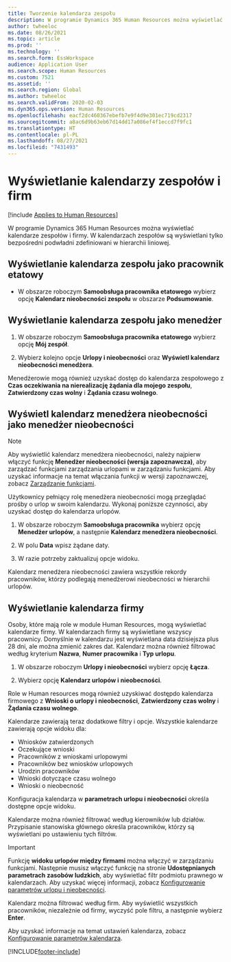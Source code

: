 ```yaml
---
title: Tworzenie kalendarza zespołu
description: W programie Dynamics 365 Human Resources można wyświetlać i tworzyć kalendarze zespołu.
author: twheeloc
ms.date: 08/26/2021
ms.topic: article
ms.prod: ''
ms.technology: ''
ms.search.form: EssWorkspace
audience: Application User
ms.search.scope: Human Resources
ms.custom: 7521
ms.assetid: ''
ms.search.region: Global
ms.author: twheeloc
ms.search.validFrom: 2020-02-03
ms.dyn365.ops.version: Human Resources
ms.openlocfilehash: eacf2dc460367ebefb7e9f4d9e301ec719cd2317
ms.sourcegitcommit: a8ac6d9b63eb67d14dd17a086ef4f1eccd7f9fc1
ms.translationtype: HT
ms.contentlocale: pl-PL
ms.lasthandoff: 08/27/2021
ms.locfileid: "7431493"
---
```

# <a name="view-team-and-company-calendars"></a>Wyświetlanie kalendarzy zespołów i firm

[!include [Applies to Human Resources](../includes/applies-to-hr.md)]

W programie Dynamics 365 Human Resources można wyświetlać kalendarze zespołów i firmy. W kalendarzach zespołów są wyświetlani tylko bezpośredni podwładni zdefiniowani w hierarchii liniowej.

## <a name="view-your-team-calendar-as-an-employee"></a>Wyświetlanie kalendarza zespołu jako pracownik etatowy

- W obszarze roboczym **Samoobsługa pracownika etatowego** wybierz opcję **Kalendarz nieobecności zespołu** w obszarze **Podsumowanie**.

## <a name="view-your-team-calendar-as-a-manager"></a>Wyświetlanie kalendarza zespołu jako menedżer

1. W obszarze roboczym **Samoobsługa pracownika etatowego** wybierz opcję **Mój zespół**.

2. Wybierz kolejno opcje **Urlopy i nieobecności** oraz **Wyświetl kalendarz nieobecności menedżera**.

Menedżerowie mogą również uzyskać dostęp do kalendarza zespołowego z **Czas oczekiwania na nierealizację żądania dla mojego zespołu**, **Zatwierdzony czas wolny** i **Żądania czasu wolnego**. 

## <a name="view-your-absence-manager-calendar-as-the-absence-manager"></a>Wyświetl kalendarz menedżera nieobecności jako menedżer nieobecności

> [!NOTE]
> Aby wyświetlić kalendarz menedżera nieobecności, należy najpierw włączyć funkcję **Menedżer nieobecności (wersja zapoznawcza)**, aby zarządzać funkcjami zarządzania urlopami w zarządzaniu funkcjami. Aby uzyskać informacje na temat włączania funkcji w wersji zapoznawczej, zobacz [Zarządzanie funkcjami](hr-admin-manage-features.md).

Użytkownicy pełniący rolę menedżera nieobecności mogą przeglądać prośby o urlop w swoim kalendarzu. Wykonaj poniższe czynności, aby uzyskać dostęp do kalendarza urlopów.

1. W obszarze roboczym **Samoobsługa pracownika** wybierz opcję **Menedżer urlopów**, a następnie **Kalendarz menedżera nieobecności**.

2. W polu **Data** wpisz żądane daty.

3. W razie potrzeby zaktualizuj opcje widoku.

Kalendarz menedżera nieobecności zawiera wszystkie rekordy pracowników, którzy podlegają menedżerowi nieobecności w hierarchii urlopów.

## <a name="view-a-company-calendar"></a>Wyświetlanie kalendarza firmy

Osoby, które mają role w module Human Resources, mogą wyświetlać kalendarze firmy. W kalendarzach firmy są wyświetlane wszyscy pracownicy. Domyślnie w kalendarzu jest wyświetlana data dzisiejsza plus 28 dni, ale można zmienić zakres dat. Kalendarz można również filtrować według kryterium **Nazwa**, **Numer pracownika** i **Typ urlopu**.

1. W obszarze roboczym **Urlopy i nieobecności** wybierz opcję **Łącza**.

2. Wybierz opcję **Kalendarz urlopów i nieobecności**.

Role w Human resources mogą również uzyskiwać dostępdo kalendarza firmowego z **Wnioski o urlopy i nieobecności**, **Zatwierdzony czas wolny** i **Żądania czasu wolnego**. 

Kalendarze zawierają teraz dodatkowe filtry i opcje. Wszystkie kalendarze zawierają opcje widoku dla:

- Wniosków zatwierdzonych
- Oczekujące wnioski
- Pracowników z wnioskami urlopowymi
- Pracowników bez wniosków urlopowych
- Urodzin pracowników
- Wnioski dotyczące czasu wolnego 
- Wnioski o nieobecność

Konfiguracja kalendarza w **parametrach urlopu i nieobecności** określa dostępne opcje widoku.

Kalendarze można również filtrować według kierowników lub działów. Przypisanie stanowiska głównego określa pracowników, którzy są wyświetlani po ustawieniu tych filtrów. 

> [!IMPORTANT]
> Funkcję **widoku urlopów między firmami** można włączyć w zarządzaniu funkcjami. Następnie musisz włączyć funkcję na stronie **Udostępnianych parametrach zasobów ludzkich**, aby wyświetlać filtr podmiotu prawnego w kalendarzach. Aby uzyskać więcej informacji, zobacz [Konfigurowanie parametrów urlopu i nieobecności](hr-leave-and-absence-parameters.md).
> 
> Kalendarz można filtrować według firm. Aby wyświetlić wszystkich pracowników, niezależnie od firmy, wyczyść pole filtru, a następnie wybierz **Enter**. 

Aby uzyskać informacje na temat ustawień kalendarza, zobacz [Konfigurowanie parametrów kalendarza](hr-leave-and-absence-parameters.md?configure-calendar-parameters).

[!INCLUDE[footer-include](../includes/footer-banner.md)]
